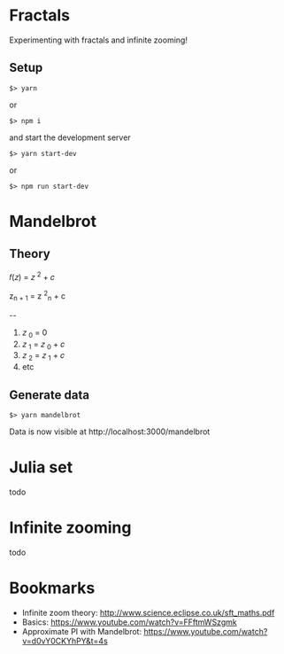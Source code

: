 # Fractals
Experimenting with fractals and infinite zooming!

## Setup

    $> yarn

or

    $> npm i

and start the development server

    $> yarn start-dev

or

    $> npm run start-dev


# Mandelbrot

## Theory

𝑓(𝑧) = 𝑧 <sup>2</sup> + 𝑐

z<sub>n + 1</sub> = z <sup>2</sup><sub>n</sub> + c 

-- 

1) 𝑧 <sub>0</sub> = 0
2) 𝑧 <sub>1</sub> = 𝑧 <sub>0</sub> + 𝑐
3) 𝑧 <sub>2</sub> = 𝑧 <sub>1</sub> + 𝑐
4) etc

## Generate data

    $> yarn mandelbrot

Data is now visible at http://localhost:3000/mandelbrot

# Julia set

todo

# Infinite zooming

todo

# Bookmarks

   * Infinite zoom theory: http://www.science.eclipse.co.uk/sft_maths.pdf
   * Basics: https://www.youtube.com/watch?v=FFftmWSzgmk 
   * Approximate PI with Mandelbrot: https://www.youtube.com/watch?v=d0vY0CKYhPY&t=4s

